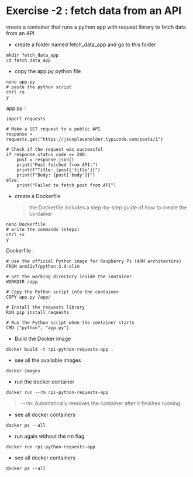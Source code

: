 # Exercise -2 : fetch data from an API
create a container that runs a python app with request library to fetch data from an API

* create a folder named fetch_data_app and go to this folder
```
mkdir fetch_data_app
cd fetch_data_app
```
* copy the app.py python file
```
nano app.py
# paste the python script
ctrl +x
y
```
app.py : 
```
import requests

# Make a GET request to a public API
response = requests.get("https://jsonplaceholder.typicode.com/posts/1")

# Check if the request was successful
if response.status_code == 200:
    post = response.json()
    print("Post fetched from API:")
    print(f"Title: {post['title']}")
    print(f"Body: {post['body']}")
else:
    print("Failed to fetch post from API")
```
* create a Dockerfile
  > the Dockerfile includes a step-by-step guide of how to create the container
```
nano Dockerfile
# write the commands (steps)
ctrl +x
y
```
Dockerfile :
```
# Use the official Python image for Raspberry Pi (ARM architecture)
FROM arm32v7/python:3.9-slim

# Set the working directory inside the container
WORKDIR /app

# Copy the Python script into the container
COPY app.py /app/

# Install the requests library
RUN pip install requests

# Run the Python script when the container starts
CMD ["python", "app.py"]
```

* Build the Docker image
```
docker build -t rpi-python-requests-app .
```
* see all the available images
```
docker images
```
* run the docker container
```
docker run --rm rpi-python-requests-app
```
> --rm: Automatically removes the container after it finishes running.
* see all docker containers
```
docker ps --all
```
* run again without the rm flag
```
docker run rpi-python-requests-app
```
* see all docker containers
```
docker ps --all
```

